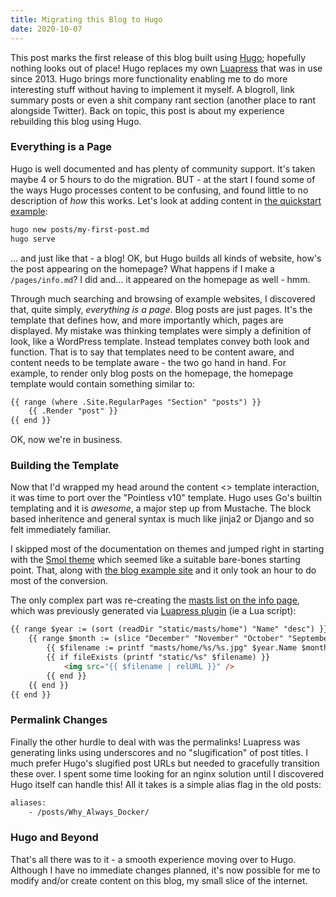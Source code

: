 ```yaml
---
title: Migrating this Blog to Hugo
date: 2020-10-07
---
```


This post marks the first release of this blog built using [Hugo](https://gohugo.io/); hopefully nothing looks out of place! Hugo replaces my own [Luapress](https://luapress.org) that was in use since 2013. Hugo brings more functionality enabling me to do more interesting stuff without having to implement it myself. A blogroll, link summary posts or even a shit company rant section (another place to rant alongside Twitter). Back on topic, this post is about my experience rebuilding this blog using Hugo.

### Everything is a Page

Hugo is well documented and has plenty of community support. It's taken maybe 4 or 5 hours to do the migration. BUT - at the start I found some of the ways Hugo processes content to be confusing, and found little to no description of _how_ this works. Let's look at adding content in [the quickstart example](https://gohugo.io/getting-started/quick-start/):

```sh
hugo new posts/my-first-post.md
hugo serve
```

... and just like that - a blog! OK, but Hugo builds all kinds of website, how's the post appearing on the homepage? What happens if I make a `/pages/info.md`? I did and... it appeared on the homepage as well - hmm.

Through much searching and browsing of example websites, I discovered that, quite simply, _everything is a page_. Blog posts are just pages. It's the template that defines how, and more importantly which, pages are displayed. My mistake was thinking templates were simply a definition of look, like a WordPress template. Instead templates convey both look and function. That is to say that templates need to be content aware, and content needs to be template aware - the two go hand in hand. For example, to render only blog posts on the homepage, the homepage template would contain something similar to:

```html
{{ range (where .Site.RegularPages "Section" "posts") }}
    {{ .Render "post" }}
{{ end }}
```

OK, now we're in business.

### Building the Template

Now that I'd wrapped my head around the content <> template interaction, it was time to port over the "Pointless v10" template. Hugo uses Go's builtin templating and it is _awesome_, a major step up from Mustache. The block based inheritence and general syntax is much like jinja2 or Django and so felt immediately familiar.

I skipped most of the documentation on themes and jumped right in starting with the [Smol theme](https://github.com/colorchestra/smol) which seemed like a suitable bare-bones starting point. That, along with [the blog example site](https://github.com/gohugoio/hugo/tree/master/examples/blog) and it only took an hour to do most of the conversion.

The only complex part was re-creating the [masts list on the info page](/pages/info#index-masts), which was previously generated via [Luapress plugin](LINK) (ie a Lua script):

```html
{{ range $year := (sort (readDir "static/masts/home") "Name" "desc") }}
    {{ range $month := (slice "December" "November" "October" "September" "August" "July" "June" "May" "April" "March" "February" "January") }}
        {{ $filename := printf "masts/home/%s/%s.jpg" $year.Name $month }}
        {{ if fileExists (printf "static/%s" $filename) }}
            <img src="{{ $filename | relURL }}" />
        {{ end }}
    {{ end }}
{{ end }}
```

### Permalink Changes

Finally the other hurdle to deal with was the permalinks! Luapress was generating links using underscores and no "slugification" of post titles. I much prefer Hugo's slugified post URLs but needed to gracefully transition these over. I spent some time looking for an nginx solution until I discovered Hugo itself can handle this! All it takes is a simple alias flag in the old posts:

```html
aliases:
    - /posts/Why_Always_Docker/
```

### Hugo and Beyond

That's all there was to it - a smooth experience moving over to Hugo. Although I have no immediate changes planned, it's now possible for me to modify and/or create content on this blog, my small slice of the internet.
